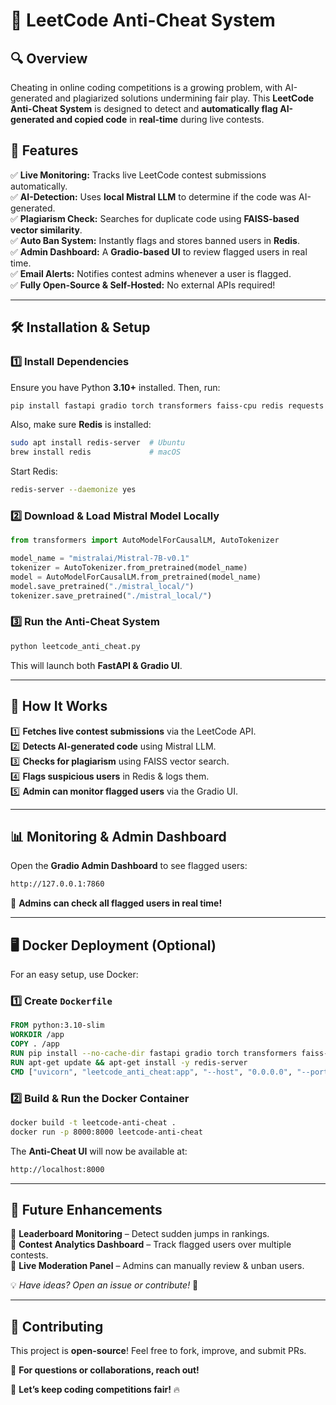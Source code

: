 # 🚨 LeetCode Anti-Cheat System

## **🔍 Overview**
Cheating in online coding competitions is a growing problem, with AI-generated and plagiarized solutions undermining fair play. This **LeetCode Anti-Cheat System** is designed to detect and **automatically flag AI-generated and copied code** in **real-time** during live contests.

## **🚀 Features**
✅ **Live Monitoring:** Tracks live LeetCode contest submissions automatically.  
✅ **AI-Detection:** Uses **local Mistral LLM** to determine if the code was AI-generated.  
✅ **Plagiarism Check:** Searches for duplicate code using **FAISS-based vector similarity**.  
✅ **Auto Ban System:** Instantly flags and stores banned users in **Redis**.  
✅ **Admin Dashboard:** A **Gradio-based UI** to review flagged users in real time.  
✅ **Email Alerts:** Notifies contest admins whenever a user is flagged.  
✅ **Fully Open-Source & Self-Hosted:** No external APIs required!  

---

## **🛠 Installation & Setup**

### **1️⃣ Install Dependencies**
Ensure you have Python **3.10+** installed. Then, run:
```bash
pip install fastapi gradio torch transformers faiss-cpu redis requests smtplib uvicorn
```
Also, make sure **Redis** is installed:
```bash
sudo apt install redis-server  # Ubuntu
brew install redis             # macOS
```
Start Redis:
```bash
redis-server --daemonize yes
```

### **2️⃣ Download & Load Mistral Model Locally**
```python
from transformers import AutoModelForCausalLM, AutoTokenizer

model_name = "mistralai/Mistral-7B-v0.1"
tokenizer = AutoTokenizer.from_pretrained(model_name)
model = AutoModelForCausalLM.from_pretrained(model_name)
model.save_pretrained("./mistral_local/")
tokenizer.save_pretrained("./mistral_local/")
```

### **3️⃣ Run the Anti-Cheat System**
```bash
python leetcode_anti_cheat.py
```
This will launch both **FastAPI & Gradio UI**.

---

## **📡 How It Works**
1️⃣ **Fetches live contest submissions** via the LeetCode API.  
2️⃣ **Detects AI-generated code** using Mistral LLM.  
3️⃣ **Checks for plagiarism** using FAISS vector search.  
4️⃣ **Flags suspicious users** in Redis & logs them.  
5️⃣ **Admin can monitor flagged users** via the Gradio UI.  

---

## **📊 Monitoring & Admin Dashboard**
Open the **Gradio Admin Dashboard** to see flagged users:
```bash
http://127.0.0.1:7860
```
👀 **Admins can check all flagged users in real time!**

---

## **🖥️ Docker Deployment (Optional)**
For an easy setup, use Docker:

### **1️⃣ Create `Dockerfile`**
```dockerfile
FROM python:3.10-slim
WORKDIR /app
COPY . /app
RUN pip install --no-cache-dir fastapi gradio torch transformers faiss-cpu redis requests smtplib uvicorn
RUN apt-get update && apt-get install -y redis-server
CMD ["uvicorn", "leetcode_anti_cheat:app", "--host", "0.0.0.0", "--port", "8000"]
```

### **2️⃣ Build & Run the Docker Container**
```bash
docker build -t leetcode-anti-cheat .
docker run -p 8000:8000 leetcode-anti-cheat
```
The **Anti-Cheat UI** will now be available at:
```bash
http://localhost:8000
```

---

## **📢 Future Enhancements**
🔹 **Leaderboard Monitoring** – Detect sudden jumps in rankings.  
🔹 **Contest Analytics Dashboard** – Track flagged users over multiple contests.  
🔹 **Live Moderation Panel** – Admins can manually review & unban users.  

💡 *Have ideas? Open an issue or contribute!* 🙌

---

## **🎯 Contributing**
This project is **open-source**! Feel free to fork, improve, and submit PRs.

💬 **For questions or collaborations, reach out!**

🚀 **Let’s keep coding competitions fair!** 🔥

